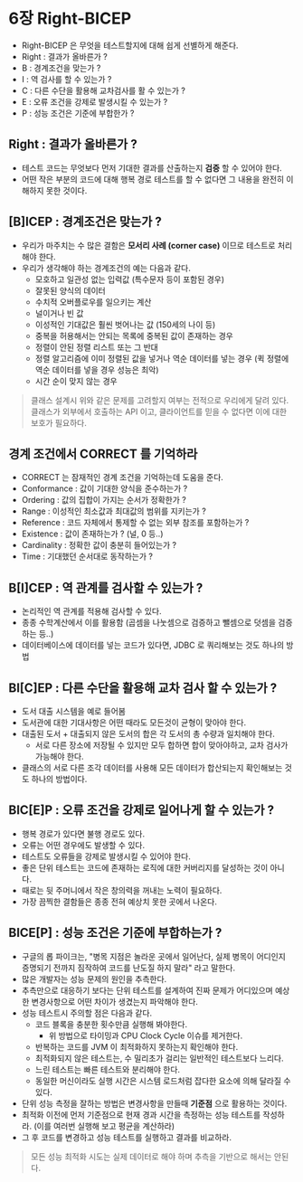 # 6장 Right-BICEP
- Right-BICEP 은 무엇을 테스트할지에 대해 쉽게 선별하게 해준다.
- Right : 결과가 올바른가 ?
- B : 경계조건을 맞는가 ?
- I : 역 검사를 할 수 있는가 ?
- C : 다른 수단을 활용해 교차검사를 활 수 있는가 ?
- E : 오류 조건을 강제로 발생시킬 수 있는가 ?
- P : 성능 조건은 기준에 부합한가 ?

## Right : 결과가 올바른가 ?
- 테스트 코드는 무엇보다 먼저 기대한 결과를 산출하는지 **검증** 할 수 있어야 한다.
- 어떤 작은 부분의 코드에 대해 행복 경로 테스트를 할 수 없다면 그 내용을 완전히 이해하지 못한 것이다.

## [B]ICEP : 경계조건은 맞는가 ?
- 우리가 마주치는 수 많은 결함은 **모서리 사례 (corner case)** 이므로 테스트로 처리해야 한다.
- 우리가 생각해야 하는 경계조건의 예는 다음과 같다.
  - 모호하고 일관성 없는 입력값 (특수문자 등이 포함된 경우)
  - 잘못된 양식의 데이터
  - 수치적 오버플로우를 일으키는 계산
  - 널이거나 빈 값
  - 이성적인 기대값은 훨씬 벗어나는 값 (150세의 나이 등)
  - 중복을 허용해서는 안되는 목록에 중복된 값이 존재하는 경우
  - 정렬이 안된 정렬 리스트 또는 그 반대
  - 정렬 알고리즘에 이미 정렬된 값을 넣거나 역순 데이터를 넣는 경우 (퀵 정렬에 역순 데이터를 넣을 경우 성능은 최악)
  - 시간 순이 맞지 않는 경우

> 클래스 설계시 위와 같은 문제를 고려할지 여부는 전적으로 우리에게 달려 있다. <br/>
> 클래스가 외부에서 호출하는 API 이고, 클라이언트를 믿을 수 없다면 이에 대한 보호가 필요하다.

## 경계 조건에서 CORRECT 를 기억하라
- CORRECT 는 잠재적인 경계 조건을 기억하는데 도움을 준다.
- Conformance : 값이 기대한 양식을 준수하는가 ?
- Ordering : 값의 집합이 가지는 순서가 정확한가 ?
- Range : 이성적인 최소값과 최대값의 범위를 지키는가 ?
- Reference : 코드 자체에서 통제할 수 없는 외부 참조를 포함하는가 ?
- Existence : 값이 존재하는가 ? (널, 0 등..)
- Cardinality : 정확한 값이 충분히 들어있는가 ?
- Time : 기대했던 순서대로 동작하는가 ?

## B[I]CEP : 역 관계를 검사할 수 있는가 ?
- 논리적인 역 관계를 적용해 검사할 수 있다.
- 종종 수학계산에서 이를 활용함 (곱셈을 나눗셈으로 검증하고 뺄셈으로 덧셈을 검증하는 등..)
- 데이터베이스에 데이터를 넣는 코드가 있다면, JDBC 로 쿼리해보는 것도 하나의 방법

## BI[C]EP : 다른 수단을 활용해 교차 검사 할 수 있는가 ?
- 도서 대출 시스템을 예로 들어봄
- 도서관에 대한 기대사항은 어떤 때라도 모든것이 균형이 맞아야 한다.
- 대출된 도서 + 대출되지 않은 도서의 합은 각 도서의 총 수량과 일치해야 한다.
  - 서로 다른 장소에 저장될 수 있지만 모두 합하면 합이 맞아야하고, 교차 검사가 가능해야 한다.
- 클래스의 서로 다른 조각 데이터를 사용해 모든 데이터가 합산되는지 확인해보는 것도 하나의 방법이다.

## BIC[E]P : 오류 조건을 강제로 일어나게 할 수 있는가 ?
- 행복 경로가 있다면 불행 경로도 있다.
- 오류는 어떤 경우에도 발생할 수 있다.
- 테스트도 오류들을 강제로 발생시킬 수 있어야 한다.
- 좋은 단위 테스트는 코드에 존재하는 로직에 대한 커버리지를 달성하는 것이 아니다.
- 때로는 뒷 주머니에서 작은 창의력을 꺼내는 노력이 필요하다.
- 가장 끔찍한 결함들은 종종 전혀 예상치 못한 곳에서 나온다.

## BICE[P] : 성능 조건은 기준에 부합하는가 ?
- 구글의 롭 파이크는, "병목 지점은 놀라운 곳에서 일어난다, 실제 병목이 어디인지 증명되기 전까지 짐작하여 코드를 난도질 하지 말라" 라고 말한다.
- 많은 개발자는 성능 문제의 원인을 추측한다.
- 추측만으로 대응하기 보다는 단위 테스트를 설계하여 진짜 문제가 어디있으며 예상한 변경사항으로 어떤 차이가 생겼는지 파악해야 한다.
- 성능 테스트시 주의할 점은 다음과 같다.
  - 코드 블록을 충분한 횟수만큼 실행해 봐야한다.
    - 위 방법으로 타이밍과 CPU Clock Cycle 이슈를 제거한다.
  - 반복하는 코드를 JVM 이 최적화하지 못하는지 확인해야 한다.
  - 최적화되지 않은 테스트는, 수 밀리초가 걸리는 일반적인 테스트보다 느리다.
  - 느린 테스트는 빠른 테스트와 분리해야 한다.
  - 동일한 머신이라도 실행 시간은 시스템 로드처럼 잡다한 요소에 의해 달라질 수 있다.
- 단위 성능 측정을 잘하는 방법은 변경사항을 만들때 **기준점** 으로 활용하는 것이다.
- 최적화 이전에 먼저 기준점으로 현재 경과 시간을 측정하는 성능 테스트를 작성하라. (이를 여러번 실행해 보고 평균을 계산하라)
- 그 후 코드를 변경하고 성능 테스트를 실행하고 결과를 비교하라.

> 모든 성능 최적화 시도는 실제 데이터로 해야 하며 추측을 기반으로 해서는 안된다.

